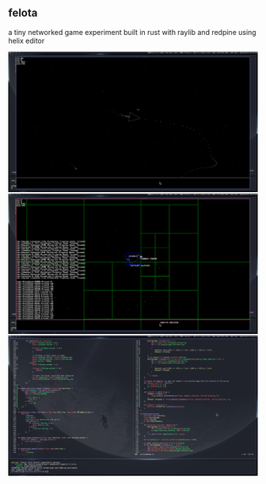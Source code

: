 ## felota

a tiny networked game experiment built in rust with raylib and redpine using helix editor

![gameplay](https://raw.githubusercontent.com/rfaa-se/felota/main/20240923_23h16m51s_grim.png)
![debug](https://raw.githubusercontent.com/rfaa-se/felota/main/20240923_23h16m28s_grim.png)
![editor](https://raw.githubusercontent.com/rfaa-se/felota/main/20240923_23h29m17s_grim.png)

